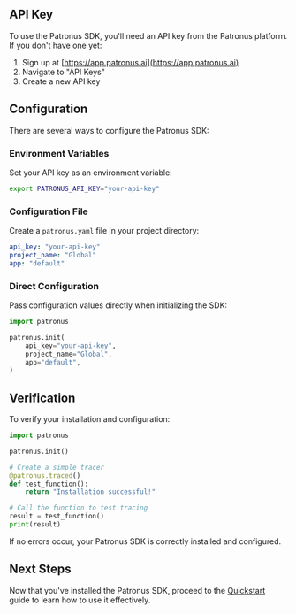 
## API Key

To use the Patronus SDK, you'll need an API key from the Patronus platform. If you don't have one yet:

1. Sign up at [https://app.patronus.ai](https://app.patronus.ai)
2. Navigate to "API Keys"
3. Create a new API key

## Configuration

There are several ways to configure the Patronus SDK:

### Environment Variables

Set your API key as an environment variable:

```bash
export PATRONUS_API_KEY="your-api-key"
```

### Configuration File

Create a `patronus.yaml` file in your project directory:

```yaml
api_key: "your-api-key"
project_name: "Global"
app: "default"
```

### Direct Configuration

Pass configuration values directly when initializing the SDK:

```python
import patronus

patronus.init(
    api_key="your-api-key",
    project_name="Global",
    app="default",
)
```

## Verification

To verify your installation and configuration:

```python
import patronus

patronus.init()

# Create a simple tracer
@patronus.traced()
def test_function():
    return "Installation successful!"

# Call the function to test tracing
result = test_function()
print(result)
```

If no errors occur, your Patronus SDK is correctly installed and configured.

## Next Steps

Now that you've installed the Patronus SDK, proceed to the [Quickstart](quickstart.md) guide to learn how to use it effectively.
